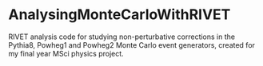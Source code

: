 # AnalysingMonteCarloWithRIVET
RIVET analysis code for studying non-perturbative corrections in the Pythia8, Powheg1 and Powheg2 Monte Carlo event generators, created for my final year MSci physics project.
